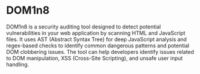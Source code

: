 # DOM1n8
DOM1n8 is a security auditing tool designed to detect potential vulnerabilities in your web application by scanning HTML and JavaScript files.
It uses AST (Abstract Syntax Tree) for deep JavaScript analysis and regex-based checks to identify common dangerous patterns and potential DOM clobbering issues.
The tool can help developers identify issues related to DOM manipulation, XSS (Cross-Site Scripting), and unsafe user input handling.
